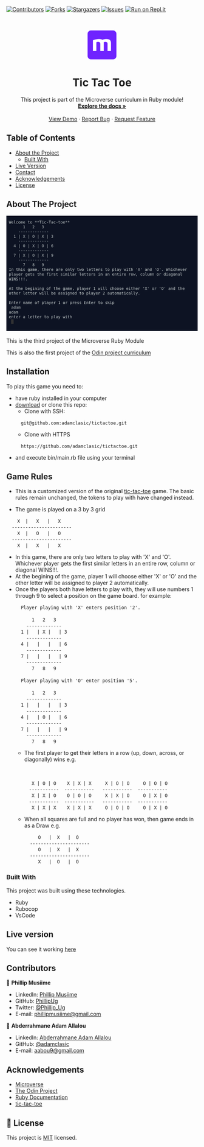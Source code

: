 <!--
*** Thanks for checking out this README Template. If you have a suggestion that would
*** make this better, please fork the repo and create a pull request or simply open
*** an issue with the tag "enhancement".
*** Thanks again! Now go create something AMAZING! :D
-->

<!-- PROJECT SHIELDS -->
<!--
*** I'm using markdown "reference style" links for readability.
*** Reference links are enclosed in brackets [ ] instead of parentheses ( ).
*** See the bottom of this document for the declaration of the reference variables
*** for contributors-url, forks-url, etc. This is an optional, concise syntax you may use.
*** https://www.markdownguide.org/basic-syntax/#reference-style-links
-->
[![Contributors][contributors-shield]][contributors-url]
[![Forks][forks-shield]][forks-url]
[![Stargazers][stars-shield]][stars-url]
[![Issues][issues-shield]][issues-url]
[![Run on Repl.it](https://repl.it/badge/github/adamclasic/tictactoe)](https://repl.it/@PhillipUg/tictactoe )

<!-- PROJECT LOGO -->
<br />
<p align="center">
  <a href="https://github.com/adamclasic/tictactoe">
    <img src="images/microverse.png" alt="Logo" width="80" height="80">
  </a>

  <h1 align="center">Tic Tac Toe</h1>

  <p align="center">
    This project is part of the Microverse curriculum in Ruby module!
    <br />
    <a href="https://github.com/adamclasic/tictactoe"><strong>Explore the docs »</strong></a>
    <br />
    <br />
    <a href="https://repl.it/@PhillipUg/tictactoe ">View Demo</a>
    ·
    <a href="https://github.com/adamclasic/tictactoe/issues">Report Bug</a>
    ·
    <a href="https://github.com/adamclasic/tictactoe/issues">Request Feature</a>
  </p>
</p>

<!-- TABLE OF CONTENTS -->
## Table of Contents

* [About the Project](#about-the-project)
  * [Built With](#built-with)
* [Live Version](#live-version)
* [Contact](#contact)
* [Acknowledgements](#acknowledgements)
* [License](#license)

<!-- ABOUT THE PROJECT -->
## About The Project

[![Product Name Screen Shot][product-screenshot]](https://repl.it/@PhillipUg/tictactoe )

This is the third project of the Microverse Ruby Module

This is also the first project of the [Odin project curriculum](https://www.theodinproject.com/courses/ruby-programming/lessons/oop)

<!-- ABOUT THE PROJECT -->
## Installation

To play this game you need to:
* have ruby installed in your computer
* [download](https://github.com/adamclasic/tictactoe/archive/master.zip) or clone this repo:
  - Clone with SSH:
  ```
    git@github.com:adamclasic/tictactoe.git
  ```
  - Clone with HTTPS
  ```
    https://github.com/adamclasic/tictactoe.git
  ```
* and execute bin/main.rb file using your terminal

## Game Rules

  * This is a customized version of the original [tic-tac-toe](https://en.wikipedia.org/wiki/Tic-tac-toe) game. The basic rules remain unchanged, the tokens to play with have changed instead.

  * The game is played on a 3 by 3 grid
  ```
      X  |   X   |   X    
    ----------------------
      X  |   O   |   O    
    ----------------------
      X  |   X   |   X      
  ```

  * In this game, there are only two letters to play with 'X' and 'O'. Whichever player gets the first similar letters in an entire row, column or diagonal WINS!!!.
  * At the begining of the game, player 1 will choose either 'X' or 'O' and the other letter will be assigned to player 2 automatically.
  * Once the players both have letters to play with, they will use numbers 1 through 9 to select a position on the game board. for example:
    ```
      Player playing with 'X' enters position '2'.

          1   2   3  
        -------------
      1 |   | X |   | 3
        -------------
      4 |   |   |   | 6
        -------------
      7 |   |   |   | 9
        -------------
          7   8   9    

      Player playing with 'O' enter position '5'.

          1   2   3  
        -------------
      1 |   |   |   | 3
        -------------
      4 |   | O |   | 6
        -------------
      7 |   |   |   | 9
        -------------
          7   8   9   
    ```
    * The first player to get their letters in a row (up, down, across, or diagonally) wins e.g.
    ```
  

          X | O | O    X | X | X     X | O | O     O | O | O
         -----------  -----------   -----------  -----------
          X | X | O    O | O | O     X | X | O     O | X | O
         -----------  -----------   -----------  -----------
          X | X | X    X | X | X     O | O | O     O | X | O
    ```
    * When all squares are full and no player has won, then game ends in as a Draw e.g.

      ```
           O   |  X   |  O     
        ----------------------
           O   |  X   |  X    
        ----------------------
           X   |  O   |  O     
      ```




### Built With
This project was built using these technologies.
* Ruby
* Rubocop
* VsCode

<!-- LIVE VERSION -->
## Live version

You can see it working [here](https://repl.it/@PhillipUg/tictactoe )

<!-- CONTACT -->
## Contributors


👤 **Phillip Musiime**

- LinkedIn: [Phillip Musiime](https://www.linkedin.com/in/phillip-musiime-74657019a/)
- GitHub: [PhillipUg](https://github.com/PhillipUg)
- Twitter: [@Phillip_Ug](https://twitter.com/Phillip_Ug)
- E-mail: phillipmusiime@gmail.com

👤 **Abderrahmane Adam Allalou**

- LinkedIn: [Abderrahmane Adam Allalou](https://www.linkedin.com/in/abderrahmane-allalou/)
- GitHub: [@adamclasic](https://github.com/adamclasic)
- E-mail: aabou9@gmail.com


<!-- ACKNOWLEDGEMENTS -->
## Acknowledgements
* [Microverse](https://www.microverse.org/)
* [The Odin Project](https://www.theodinproject.com/)
* [Ruby Documentation](https://www.ruby-lang.org/en/documentation/)
* [tic-tac-toe](https://en.wikipedia.org/wiki/Tic-tac-toe)

<!-- MARKDOWN LINKS & IMAGES -->
<!-- https://www.markdownguide.org/basic-syntax/#reference-style-links -->
[contributors-shield]: https://img.shields.io/github/contributors/adamclasic/tictactoe.svg?style=flat-square
[contributors-url]: https://github.com/adamclasic/tictactoe/graphs/contributors
[forks-shield]: https://img.shields.io/github/forks/adamclasic/tictactoe.svg?style=flat-square
[forks-url]: https://github.com/adamclasic/tictactoe/network/members
[stars-shield]: https://img.shields.io/github/stars/adamclasic/tictactoe.svg?style=flat-square
[stars-url]: https://github.com/adamclasic/tictactoe/stargazers
[issues-shield]: https://img.shields.io/github/issues/adamclasic/tictactoe.svg?style=flat-square
[issues-url]: https://github.com/adamclasic/tictactoe/issues
[product-screenshot]: images/tic-tac-toe.png

## 📝 License

This project is [MIT](https://opensource.org/licenses/MIT) licensed.